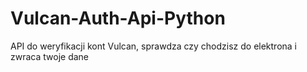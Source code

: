 # Vulcan-Auth-Api-Python
API do weryfikacji kont Vulcan, sprawdza czy chodzisz do elektrona i zwraca twoje dane
